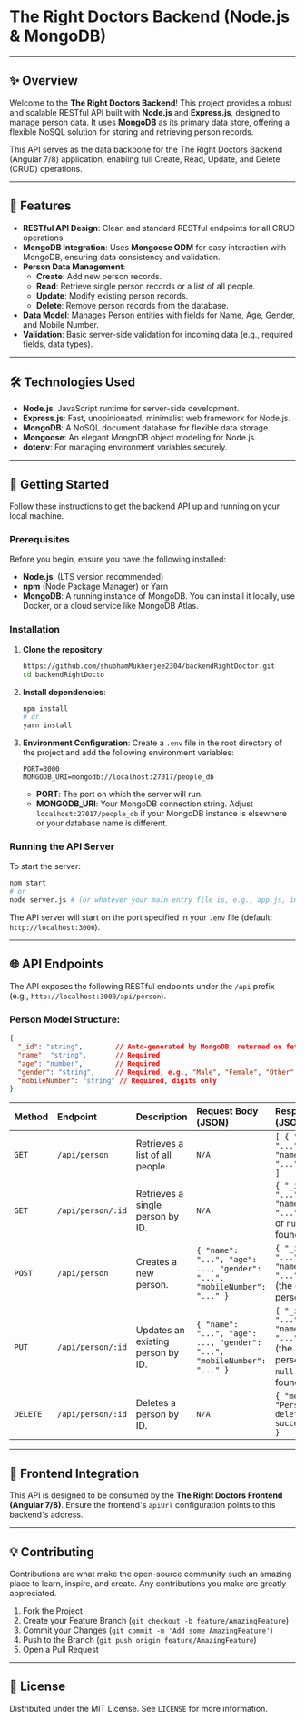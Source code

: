# The Right Doctors Backend (Node.js & MongoDB)

-----

## ✨ Overview

Welcome to the **The Right Doctors Backend**\! This project provides a robust and scalable RESTful API built with **Node.js** and **Express.js**, designed to manage person data. It uses **MongoDB** as its primary data store, offering a flexible NoSQL solution for storing and retrieving person records.

This API serves as the data backbone for the The Right Doctors Backend (Angular 7/8) application, enabling full Create, Read, Update, and Delete (CRUD) operations.

-----

## 🌟 Features

  * **RESTful API Design**: Clean and standard RESTful endpoints for all CRUD operations.
  * **MongoDB Integration**: Uses **Mongoose ODM** for easy interaction with MongoDB, ensuring data consistency and validation.
  * **Person Data Management**:
      * **Create**: Add new person records.
      * **Read**: Retrieve single person records or a list of all people.
      * **Update**: Modify existing person records.
      * **Delete**: Remove person records from the database.
  * **Data Model**: Manages Person entities with fields for Name, Age, Gender, and Mobile Number.
  * **Validation**: Basic server-side validation for incoming data (e.g., required fields, data types).

-----

## 🛠️ Technologies Used

  * **Node.js**: JavaScript runtime for server-side development.
  * **Express.js**: Fast, unopinionated, minimalist web framework for Node.js.
  * **MongoDB**: A NoSQL document database for flexible data storage.
  * **Mongoose**: An elegant MongoDB object modeling for Node.js.
  * **dotenv**: For managing environment variables securely.

-----

## 🚀 Getting Started

Follow these instructions to get the backend API up and running on your local machine.

### Prerequisites

Before you begin, ensure you have the following installed:

  * **Node.js**: (LTS version recommended)
  * **npm** (Node Package Manager) or Yarn
  * **MongoDB**: A running instance of MongoDB. You can install it locally, use Docker, or a cloud service like MongoDB Atlas.

### Installation

1.  **Clone the repository**:
    ```bash
    https://github.com/shubhamMukherjee2304/backendRightDoctor.git
    cd backendRightDocto
    ```
2.  **Install dependencies**:
    ```bash
    npm install
    # or
    yarn install
    ```
3.  **Environment Configuration**:
    Create a `.env` file in the root directory of the project and add the following environment variables:
    ```
    PORT=3000
    MONGODB_URI=mongodb://localhost:27017/people_db
    ```
      * **PORT**: The port on which the server will run.
      * **MONGODB\_URI**: Your MongoDB connection string. Adjust `localhost:27017/people_db` if your MongoDB instance is elsewhere or your database name is different.

### Running the API Server

To start the server:

```bash
npm start
# or
node server.js # (or whatever your main entry file is, e.g., app.js, index.js)
```

The API server will start on the port specified in your `.env` file (default: `http://localhost:3000`).

-----

## 🌐 API Endpoints

The API exposes the following RESTful endpoints under the `/api` prefix (e.g., `http://localhost:3000/api/person`).

### Person Model Structure:

```json
{
  "_id": "string",        // Auto-generated by MongoDB, returned on fetch/create/update
  "name": "string",       // Required
  "age": "number",        // Required
  "gender": "string",     // Required, e.g., "Male", "Female", "Other"
  "mobileNumber": "string" // Required, digits only
}
```

| Method | Endpoint             | Description                           | Request Body (JSON)                                            | Response (JSON)                                | Status Codes              |
| :----- | :------------------- | :------------------------------------ | :------------------------------------------------------------- | :--------------------------------------------- | :------------------------ |
| `GET`  | `/api/person`        | Retrieves a list of all people.       | `N/A`                                                          | `[ { "_id": "...", "name": "...", ... } ]`    | `200 OK`                  |
| `GET`  | `/api/person/:id`    | Retrieves a single person by ID.      | `N/A`                                                          | `{ "_id": "...", "name": "...", ... }` or `null` if not found | `200 OK`, `404 Not Found` |
| `POST` | `/api/person`        | Creates a new person.                 | `{ "name": "...", "age": ..., "gender": "...", "mobileNumber": "..." }` | `{ "_id": "...", "name": "...", ... }` (the created person) | `201 Created`, `400 Bad Request` |
| `PUT`  | `/api/person/:id`    | Updates an existing person by ID.     | `{ "name": "...", "age": ..., "gender": "...", "mobileNumber": "..." }` | `{ "_id": "...", "name": "...", ... }` (the updated person) or `null` if not found | `200 OK`, `400 Bad Request`, `404 Not Found` |
| `DELETE` | `/api/person/:id`  | Deletes a person by ID.               | `N/A`                                                          | `{ "message": "Person deleted successfully" }` | `200 OK`, `404 Not Found` |

-----

## 🔗 Frontend Integration

This API is designed to be consumed by the **The Right Doctors Frontend (Angular 7/8)**. Ensure the frontend's `apiUrl` configuration points to this backend's address.

-----

## 💡 Contributing

Contributions are what make the open-source community such an amazing place to learn, inspire, and create. Any contributions you make are greatly appreciated.

1.  Fork the Project
2.  Create your Feature Branch (`git checkout -b feature/AmazingFeature`)
3.  Commit your Changes (`git commit -m 'Add some AmazingFeature'`)
4.  Push to the Branch (`git push origin feature/AmazingFeature`)
5.  Open a Pull Request

-----

## 📄 License

Distributed under the MIT License. See `LICENSE` for more information.
